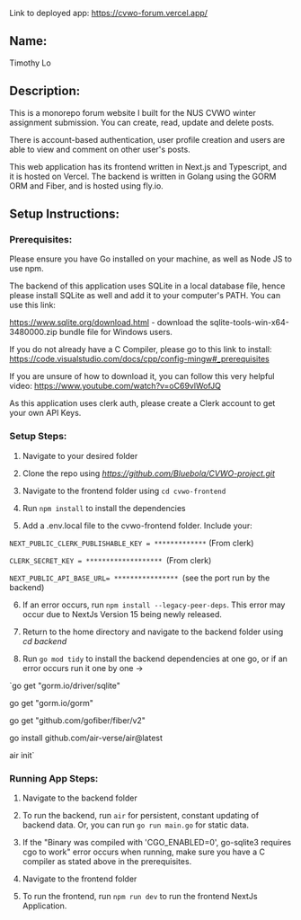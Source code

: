 Link to deployed app: https://cvwo-forum.vercel.app/



## **Name:** 
Timothy Lo



## **Description:**

This is a monorepo forum website I built for the NUS CVWO winter assignment submission. You can create, read, update and delete posts. 

There is account-based authentication, user profile creation and users are able to view and comment on other user's posts. 

This web application has its frontend written in Next.js and Typescript, and it is hosted on Vercel. The backend is written in Golang using the GORM ORM and Fiber, and is hosted using fly.io. 



## **Setup Instructions:**

### Prerequisites:

Please ensure you have Go installed on your machine, as well as Node JS to use npm. 

The backend of this application uses SQLite in a local database file, hence please install SQLite as well and add it to your computer's PATH. You can use this link:

https://www.sqlite.org/download.html - download the sqlite-tools-win-x64-3480000.zip bundle file for Windows users.

If you do not already have a C Compiler, please go to this link to install: https://code.visualstudio.com/docs/cpp/config-mingw#_prerequisites

If you are unsure of how to download it, you can follow this very helpful video: https://www.youtube.com/watch?v=oC69vlWofJQ

As this application uses clerk auth, please create a Clerk account to get your own API Keys.



### Setup Steps:
1. Navigate to your desired folder
   
2. Clone the repo using _https://github.com/Bluebola/CVWO-project.git_
   
3. Navigate to the frontend folder using `cd cvwo-frontend`
   
4. Run `npm install` to install the dependencies
   
5. Add a .env.local file to the cvwo-frontend folder. Include your:
   
`NEXT_PUBLIC_CLERK_PUBLISHABLE_KEY = *************` (From clerk)

`CLERK_SECRET_KEY = ******************* `(From clerk)

`NEXT_PUBLIC_API_BASE_URL= **************** `(see the port run by the backend)

6. If an error occurs, run `npm install --legacy-peer-deps`. This error may occur due to NextJs Version 15 being newly released.
7. Return to the home directory and navigate to the backend folder using _cd backend_

9. Run `go mod tidy` to install the backend dependencies at one go, or if an error occurs run it one by one ->
    
`go get "gorm.io/driver/sqlite"

go get "gorm.io/gorm"

go get "github.com/gofiber/fiber/v2"

go install github.com/air-verse/air@latest

air init`



### Running App Steps:
1. Navigate to the backend folder

2. To run the backend, run `air` for persistent, constant updating of backend data. Or, you can run `go run main.go` for static data.
   
3. If the "Binary was compiled with 'CGO_ENABLED=0', go-sqlite3 requires cgo to work" error occurs when running, make sure you have a C compiler as stated above in the prerequisites.
   
4. Navigate to the frontend folder
   
5. To run the frontend, run `npm run dev` to run the frontend NextJs Application.





